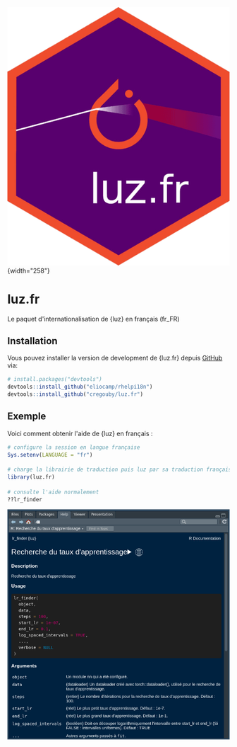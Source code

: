 ![logo luz.fr](images/luz.fr.png){width="258"}

# luz.fr

<!-- badges: start -->

<!-- badges: end -->

Le paquet d'internationalisation de {luz} en français (fr_FR)

## Installation

Vous pouvez installer la version de development de {luz.fr} depuis [GitHub](https://github.com/) via:

``` r
# install.packages("devtools")
devtools::install_github("eliocamp/rhelpi18n")
devtools::install_github("cregouby/luz.fr")
```

## Exemple

Voici comment obtenir l'aide de {luz} en français :

``` r
# configure la session en langue française
Sys.setenv(LANGUAGE = "fr")

# charge la librairie de traduction puis luz par sa traduction française
library(luz.fr)

# consulte l'aide normalement
??lr_finder
```

![exemple de page de documentation en français dans l'onglet Help de RStudio](images/clipboard-1010983901.png)
